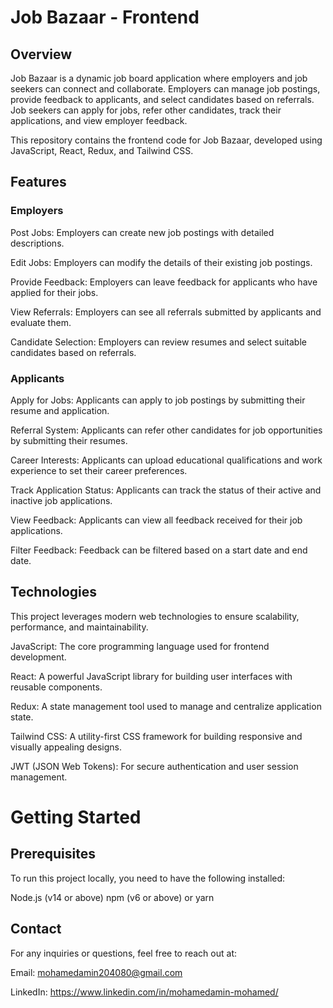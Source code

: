 # Job Bazaar - Frontend
## Overview
Job Bazaar is a dynamic job board application where employers and job seekers can connect and collaborate. Employers can manage job postings, provide feedback to applicants, and select candidates based on referrals. Job seekers can apply for jobs, refer other candidates, track their applications, and view employer feedback.

This repository contains the frontend code for Job Bazaar, developed using JavaScript, React, Redux, and Tailwind CSS.

## Features
### Employers
Post Jobs: Employers can create new job postings with detailed descriptions.

Edit Jobs: Employers can modify the details of their existing job postings.

Provide Feedback: Employers can leave feedback for applicants who have applied for their jobs.

View Referrals: Employers can see all referrals submitted by applicants and evaluate them.

Candidate Selection: Employers can review resumes and select suitable candidates based on referrals.

### Applicants
Apply for Jobs: Applicants can apply to job postings by submitting their resume and application.

Referral System: Applicants can refer other candidates for job opportunities by submitting their resumes.

Career Interests: Applicants can upload educational qualifications and work experience to set their career preferences.

Track Application Status: Applicants can track the status of their active and inactive job applications.

View Feedback: Applicants can view all feedback received for their job applications.

Filter Feedback: Feedback can be filtered based on a start date and end date.

## Technologies
This project leverages modern web technologies to ensure scalability, performance, and maintainability.

JavaScript: The core programming language used for frontend development.

React: A powerful JavaScript library for building user interfaces with reusable components.

Redux: A state management tool used to manage and centralize application state.

Tailwind CSS: A utility-first CSS framework for building responsive and visually appealing designs.

JWT (JSON Web Tokens): For secure authentication and user session management.

# Getting Started
## Prerequisites

To run this project locally, you need to have the following installed:

Node.js (v14 or above)
npm (v6 or above) or yarn

## Contact
For any inquiries or questions, feel free to reach out at:

Email: mohamedamin204080@gmail.com

LinkedIn: https://www.linkedin.com/in/mohamedamin-mohamed/
